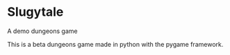 # Slugytale
A demo dungeons game

This is a beta dungeons game made in python with the pygame framework.
